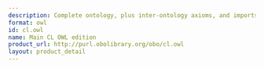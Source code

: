 ```yaml
---
description: Complete ontology, plus inter-ontology axioms, and imports modules
format: owl
id: cl.owl
name: Main CL OWL edition
product_url: http://purl.obolibrary.org/obo/cl.owl
layout: product_detail
---
```

